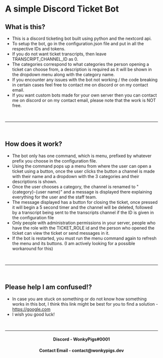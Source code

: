 # A simple Discord Ticket Bot

## What is this?

- This is a discord ticketing bot built using python and the nextcord api.
- To setup the bot, go in the configuration.json file and put in all the respective IDs and tokens.
- If you do not want ticket transcripts, then leave TRANSCRIPT_CHANNEL_ID as 0.
- The categories correspond to what categories the person opening a ticket can choose from, a description is required as it will be shown in the dropdown menu along with the category name.
- If you encounter any issues with the bot not working / the code breaking in certain cases feel free to contact me on discord or on my contact email.
- If you want custom bots made for your own server then you can contact me on discord or on my contact email, please note that the work is NOT free.

<br>

---
<br>

## How does it work?

- The bot only has one command, which is menu, prefixed by whatever prefix you choose in the configuration file.
- Using the command pops up a menu from where the user can open a ticket using a button, once the user clicks the button a channel is made with their name and a dropdown with the 3 categories and their descriptions is shown.
- Once the user chooses a category, the channel is renamed to "{category}-{user name}" and a message is displayed there explaining everything for the user and the staff team.
- The message displayed has a button for closing the ticket, once pressed it will begin a 5 second timer and the channel will be deleted, followed by a transcript being sent to the transcripts channel if the ID is given in the configuration file
- Only people with administration permissions in your server, people who have the role with the TICKET_ROLE id and the person who opened the ticket can view the ticket or send messages in it.
- If the bot is restarted, you must run the menu command again to refresh the menu and its buttons. (I am actively looking for a possible workaround for this)

<br>

---

<br>

## Please help I am confused!?

- In case you are stuck on something or do not know how something works in this bot, I think this link might be best for you to find a solution - https://google.com 
- I wish you good luck!

<br>

---

<l align="center">
<footer>
  <h4>Discord - WonkyPigs#0001</h4>
  <h4>Contact Email - contact@wonkypigs.dev</h4>
</footer>
</l>
